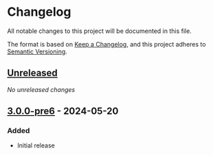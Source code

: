 # Changelog

All notable changes to this project will be documented in this file.

The format is based on [Keep a Changelog](https://keepachangelog.com/en/1.0.0/),
and this project adheres to [Semantic Versioning](https://semver.org/spec/v2.0.0.html).

## [Unreleased]
_No unreleased changes_

## [3.0.0-pre6] - 2024-05-20
### Added
- Initial release

[unreleased]: https://github.com/fabulous-dev/Fabulous.Avalonia.Diagnostics/compare/3.0.0-pre6...HEAD
[3.0.0-pre6]: https://github.com/fabulous-dev/Fabulous.Avalonia.Diagnostics/releases/tag/3.0.0-pre6
